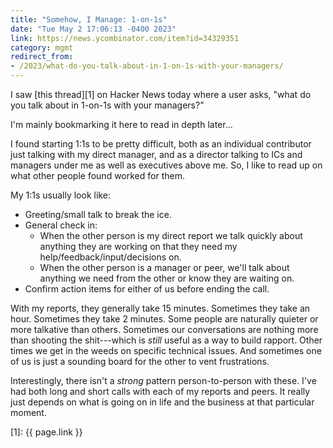 ```yaml
---
title: "Somehow, I Manage: 1-on-1s"
date: "Tue May 2 17:06:13 -0400 2023"
link: https://news.ycombinator.com/item?id=34329351
category: mgmt
redirect_from:
- /2023/what-do-you-talk-about-in-1-on-1s-with-your-managers/
---
```


I saw [this thread][1] on Hacker News today where a user asks, "what do you
talk about in 1-on-1s with your managers?"

I'm mainly bookmarking it here to read in depth later...

I found starting 1:1s to be pretty difficult, both as an individual
contributor just talking with my direct manager, and as a director talking to
ICs and managers under me as well as executives above me. So, I like to read
up on what other people found worked for them.

My 1:1s usually look like:

- Greeting/small talk to break the ice.
- General check in:
    - When the other person is my direct report we talk quickly about anything
      they are working on that they need my help/feedback/input/decisions on.
    - When the other person is a manager or peer, we'll talk about anything
      we need from the other or know they are waiting on.
- Confirm action items for either of us before ending the call.

With my reports, they generally take 15 minutes. Sometimes they take an hour.
Sometimes they take 2 minutes. Some people are naturally quieter or more
talkative than others. Sometimes our conversations are nothing more than
shooting the shit---which is _still_ useful as a way to build rapport. Other
times we get in the weeds on specific technical issues. And sometimes one of
us is just a sounding board for the other to vent frustrations.

Interestingly, there isn't a _strong_ pattern person-to-person with these.
I've had both long and short calls with each of my reports and peers. It
really just depends on what is going on in life and the business at that
particular moment.

[1]: {{ page.link }}
